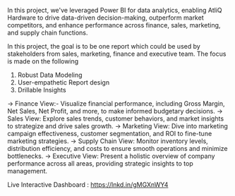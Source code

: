 In this project, we've leveraged Power BI for data analytics, enabling AtliQ Hardware to drive data-driven decision-making, outperform market competitors, and enhance performance across finance, sales, marketing, and supply chain functions.

In this project, the goal is to be one report which could be used by stakeholders from sales, marketing, finance and executive team. The focus is made on the following

1. Robust Data Modeling
2. User-empathetic Report design
3. Drillable Insights

-> Finance View:- Visualize financial performance, including Gross Margin, Net Sales, Net Profit, and more, to make informed budgetary decisions.
-> Sales View: Explore sales trends, customer behaviors, and market insights to strategize and drive sales growth.
-> Marketing View: Dive into marketing campaign effectiveness, customer segmentation, and ROI to fine-tune marketing strategies.
-> Supply Chain View: Monitor inventory levels, distribution efficiency, and costs to ensure smooth operations and minimize bottlenecks.
-> Executive View: Present a holistic overview of company performance across all areas, providing strategic insights to top management.

Live Interactive Dashboard : https://lnkd.in/gMGXnWY4
